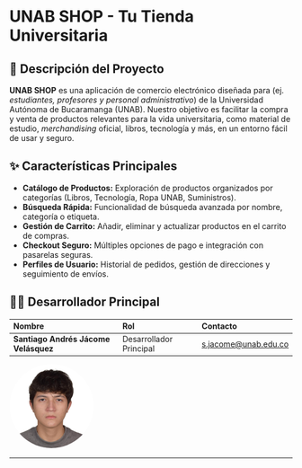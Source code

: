 # UNAB SHOP - Tu Tienda Universitaria
## 🛒 Descripción del Proyecto

**UNAB SHOP** es una aplicación de comercio electrónico diseñada para (ej. *estudiantes, profesores y personal administrativo*) de la Universidad Autónoma de Bucaramanga (UNAB). Nuestro objetivo es facilitar la compra y venta de productos relevantes para la vida universitaria, como material de estudio, *merchandising* oficial, libros, tecnología y más, en un entorno fácil de usar y seguro.

## ✨ Características Principales

* **Catálogo de Productos:** Exploración de productos organizados por categorías (Libros, Tecnología, Ropa UNAB, Suministros).
* **Búsqueda Rápida:** Funcionalidad de búsqueda avanzada por nombre, categoría o etiqueta.
* **Gestión de Carrito:** Añadir, eliminar y actualizar productos en el carrito de compras.
* **Checkout Seguro:** Múltiples opciones de pago e integración con pasarelas seguras.
* **Perfiles de Usuario:** Historial de pedidos, gestión de direcciones y seguimiento de envíos.
## 🧑‍💻 Desarrollador Principal

| Nombre | Rol | Contacto |
| :--- | :--- | :--- |
| **Santiago Andrés Jácome Velásquez** | Desarrollador Principal | [s.jacome@unab.edu.co](mailto:s.jacome@unab.edu.co) |

<img src="santiago-jacome.jpg" alt="Foto de Santiago Andrés Jácome Velásquez" width="150" style="border-radius: 50%;">

---